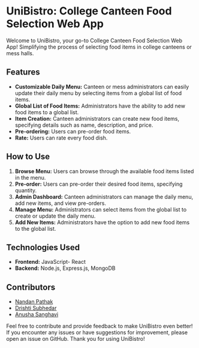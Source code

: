 # UniBistro: College Canteen Food Selection Web App

Welcome to UniBistro, your go-to College Canteen Food Selection Web App! Simplifying the process of selecting food items in college canteens or mess halls.

## Features

- **Customizable Daily Menu:** Canteen or mess administrators can easily update their daily menu by selecting items from a global list of food items.
- **Global List of Food Items:** Administrators have the ability to add new food items to a global list.
- **Item Creation:** Canteen administrators can create new food items, specifying details such as name, description, and price.
- **Pre-ordering:** Users can pre-order food items.
- **Rate:** Users can rate every food dish.


## How to Use

1. **Browse Menu:** Users can browse through the available food items listed in the menu.
2. **Pre-order:** Users can pre-order their desired food items, specifying quantity.
3. **Admin Dashboard:** Canteen administrators can manage the daily menu, add new items, and view pre-orders.
4. **Manage Menu:** Administrators can select items from the global list to create or update the daily menu.
5. **Add New Items:** Administrators have the option to add new food items to the global list.

## Technologies Used

- **Frontend:** JavaScript- React
- **Backend:** Node.js, Express.js, MongoDB

## Contributors

- [Nandan Pathak](https://github.com/nandanpathakk)
- [Drishti Subhedar](https://github.com/drishtisubhedar)
- [Anusha Sanghavi](https://github.com/Anusha-29)

Feel free to contribute and provide feedback to make UniBistro even better! If you encounter any issues or have suggestions for improvement, please open an issue on GitHub. Thank you for using UniBistro!



